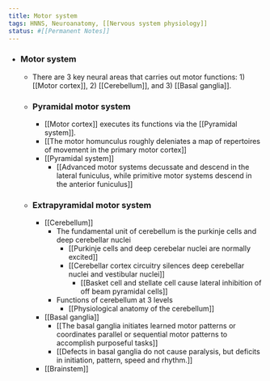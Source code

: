 ```yaml
---
title: Motor system
tags: HNNS, Neuroanatomy, [[Nervous system physiology]]
status: #[[Permanent Notes]] 
---
```


- ### Motor system
	- There are 3 key neural areas that carries out motor functions: 1) [[Motor cortex]], 2) [[Cerebellum]], and 3) [[Basal ganglia]].
	- ### Pyramidal motor system
		- [[Motor cortex]] executes its functions via the [[Pyramidal system]].
		- [[The motor homunculus roughly deleniates a map of repertoires of movement in the primary motor cortex]]
		- [[Pyramidal system]]
			- [[Advanced motor systems decussate and descend in the lateral funiculus, while primitive motor systems descend in the anterior funiculus]]
	- ### Extrapyramidal motor system
		- [[Cerebellum]]
			- The fundamental unit of cerebellum is the purkinje cells and deep cerebellar nuclei
				- [[Purkinje cells and deep cerebelar nuclei are normally excited]]
				- [[Cerebellar cortex circuitry silences deep cerebellar nuclei and vestibular nuclei]]
					- [[Basket cell and stellate cell cause lateral inhibition of off beam pyramidal cells]]
			- Functions of cerebellum at 3 levels
				- [[Physiological anatomy of the cerebellum]]
		- [[Basal ganglia]]
			- [[The basal ganglia initiates learned motor patterns or coordinates parallel or sequential motor patterns to accomplish purposeful tasks]]
			- [[Defects in basal ganglia do not cause paralysis, but deficits in initiation, pattern, speed and rhythm.]]
		- [[Brainstem]]
